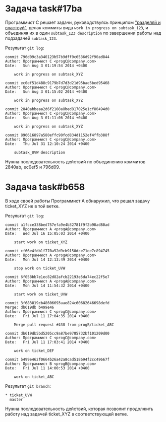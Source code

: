 # Задача task#17ba

Программист C решает задачи, руководствуясь принципом ["разделяй и властвуй"](http://en.wikipedia.org/wiki/Divide_and_conquer_algorithms), делая коммиты вида `work in progress on subtask_123`, и объединяя их в один `subtask_123 description` по завершении работы над подзадачей `subtask_123`.

Результат `git log`:

```
commit 796d09c3a340123b57b9dff0c6536d92f90ad844
Author: Программист C <progC@company.com>
Date:   Sun Aug 3 01:19:54 2014 +0400

    work in progress on subtask_XYZ

commit ec0ef51d488c9179b7d7d3d21d95bae5bed95468
Author: Программист C <progC@company.com>
Date:   Sun Aug 3 01:15:02 2014 +0400

    work in progress on subtask_XYZ

commit 2840abbeaa2d6f2108a8bed817025e1cf80494d0
Author: Программист C <progC@company.com>
Date:   Sun Aug 3 01:11:06 2014 +0400

    work in progress on subtask_XYZ

commit 896616897a580effc90fcd834d1152ef4ffb388f
Author: Программист C <progC@company.com>
Date:   Thu Jul 31 12:10:24 2014 +0400

    subtask_UVW description
```

Нужна последовательность действий по объединению коммитов 2840ab, ec0ef5 и 796d09.

# Задача task#b658

В ходе своей работы Программист A обнаружил, что решал задачу ticket_XYZ не в той ветке.

Результат `git log`:

```
commit a1fcce338bed757efa9e4b32781f9f2b90ad80ad
Author: Программист А <progA@company.com>
Date:   Wed Jul 16 15:05:03 2014 +0400

    start work on ticket_XYZ

commit cf66e4fdb1f770a52d9cb9150dce71ee7c894745
Author: Программист А <progA@company.com>
Date:   Mon Jul 14 12:13:49 2014 +0400

    stop work on ticket_UVW

commit 6f058bb7e1ec82d82afcb22193e5da74ec22f5e7
Author: Программист А <progA@company.com>
Date:   Mon Jul 14 11:54:32 2014 +0400

    start work on ticket_UVW

commit 3f683819cb48606693aae824c60682646698defd
Merge: db619db b499e46
Author: Программист C <progC@company.com>
Date:   Fri Jul 11 17:04:35 2014 +0400

    Merge pull request #438 from progB/ticket_ABC

commit db619db5bd5205cc9a87be9785732bf101209d00
Author: Программист C <progC@company.com>
Date:   Fri Jul 11 17:03:41 2014 +0400

    work on ticket_DEF

commit b499e462f0664b26a42a8cad518694f2cc49667f
Author: Программист B <progB@company.com>
Date:   Fri Jul 11 14:00:53 2014 +0400

    work on ticket_ABC
```

Результат `git branch`:

```
* ticket_UVW
  master
```

Нужна последовательность действий, которая позволит продолжить работу над задачей ticket_XYZ в соответствующей ветке.

